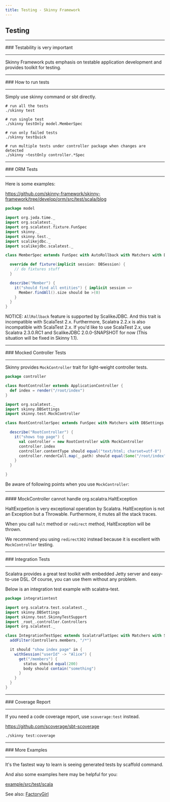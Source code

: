 ```yaml
---
title: Testing - Skinny Framework
---
```


## Testing

<hr/>
### Testability is very important
<hr/>

Skinny Framework puts emphasis on testable application development and provides toolkit for testing.

<hr/>
### How to run tests
<hr/>

Simply use skinny command or sbt directly.

```
# run all the tests
./skinny test

# run single test
./skinny testOnly model.MemberSpec

# run only failed tests
./skinny testQuick

# run multiple tests under controller package when changes are detected
./skinny ~testOnly controller.*Spec
```

<hr/>
### ORM Tests
<hr/>

Here is some examples:

https://github.com/skinny-framework/skinny-framework/tree/develop/orm/src/test/scala/blog

```scala
package model

import org.joda.time._
import org.scalatest._
import org.scalatest.fixture.FunSpec
import skinny._
import skinny.test._
import scalikejdbc._
import scalikejdbc.scalatest._

class MemberSpec extends FunSpec with AutoRollback with Matchers with DBSettings {

  override def fixture(implicit session: DBSession) {
    // do fixtures stuff
  }

  describe("Member") {
    it("should find all entities") { implicit session =>
      Member.findAll().size should be >(0)
    }
  }
}
```

NOTICE: `AllRollback` feature is supported by ScalikeJDBC. And this trait is incompatible with ScalaTest 2.x. Furthermore, Scalatra 2.2.x is also incompatible with ScalaTest 2.x. If you'd like to use ScalaTest 2.x, use Scalatra 2.3.0.RC1 and ScalikeJDBC 2.0.0-SNAPSHOT for now (This situation will be fixed in Skinny 1.1).

<hr/>
### Mocked Controller Tests
<hr/>

Skinny provides `MockController` trait for light-weight controller tests.

```scala
package controller

class RootController extends ApplicationController {
  def index = render("/root/index")
}

import org.scalatest._
import skinny.DBSettings
import skinny.test.MockController

class RootControllerSpec extends FunSpec with Matchers with DBSettings {

  describe("RootController") {
    it("shows top page") {
      val controller = new RootController with MockController
      controller.index
      controller.contentType should equal("text/html; charset=utf-8")
      controller.renderCall.map(_.path) should equal(Some("/root/index"))
    }
  }

}
```

Be aware of following points when you use `MockController`:

<hr/>
#### MockController cannot handle org.scalatra.HaltException

HaltExcpetion is very exceptional operation by Scalatra. HaltException is not an Exception but a Throwable. Furthermore, it mutes all the stack traces.

When you call `halt` method or `redirect` method, HaltException will be thrown.

We recommend you using `redirect302` instead because it is excellent with `MockController` testing.

<hr/>
### Integration Tests
<hr/>

Scalatra provides a great test toolkit with embedded Jetty server and easy-to-use DSL. Of course, you can use them without any problem.

Below is an integration test example with scalatra-test.

```scala
package integrationtest

import org.scalatra.test.scalatest._
import skinny.DBSettings 
import skinny.test.SkinnyTestSupport
import _root_.controller.Controllers
import org.scalatest._

class IntegrationTestSpec extends ScalatraFlatSpec with Matchers with SkinnyTestSupport with  DBSettings {
  addFilter(Controllers.members, "/*")

  it should "show index page" in {
    withSession("userId" -> "Alice") {
      get("/members") { 
        status should equal(200) 
        body should contain("something")
      }
    }
  }
}
```

<hr/>
### Coverage Report
<hr/>

If you need a code coverage report, use `scoverage:test` instead. 

https://github.com/scoverage/sbt-scoverage

```
./skinny test:coverage
```

<hr/>
### More Examples
<hr/>

It's the fastest way to learn is seeing generated tests by scaffold command.

And also some examples here may be helpful for you:

[example/src/test/scala](https://github.com/skinny-framework/skinny-framework/tree/develop/example/src/test/scala)

See also: [FactoryGirl](factory-girl.html)
